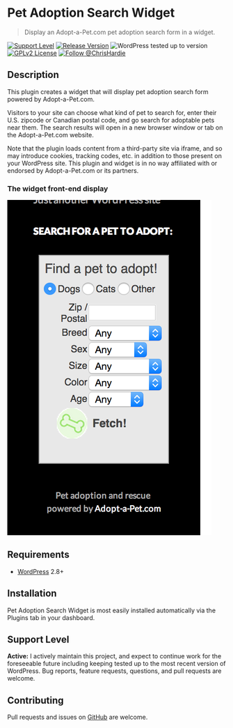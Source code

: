 # Pet Adoption Search Widget

> Display an Adopt-a-Pet.com pet adoption search form in a widget.

[![Support Level](https://img.shields.io/badge/support-active-green.svg)](#support-level) [![Release Version](https://img.shields.io/github/tag/ChrisHardie/pet-adoption-search-widget.svg?label=release)](https://github.com/ChrisHardie/pet-adoption-search-widget/releases/latest) ![WordPress tested up to version](https://img.shields.io/wordpress/plugin/tested/pet-adoption-search-widget) [![GPLv2 License](https://img.shields.io/github/license/ChrisHardie/pet-adoption-search-widget.svg)](https://github.com/ChrisHardie/pet-adoption-search-widget/blob/master/LICENSE) [![Follow @ChrisHardie](https://img.shields.io/twitter/follow/ChrisHardie?style=social)](https://twitter.com/ChrisHardie)

## Description

This plugin creates a widget that will display pet adoption search form powered by Adopt-a-Pet.com.

Visitors to your site can choose what kind of pet to search for, enter their U.S. zipcode or Canadian postal code, and go search for adoptable pets near them. The search results will open in a new browser window or tab on the Adopt-a-Pet.com website.

Note that the plugin loads content from a third-party site via iframe, and so may introduce cookies, tracking codes, etc. in addition to those present on your WordPress site. This plugin and widget is in no way affiliated with or endorsed by Adopt-a-Pet.com or its partners.

### The widget front-end display

![The widget front-end display](.wordpress-org/screenshot-1.png)

## Requirements

* [WordPress](http://wordpress.org) 2.8+

## Installation

Pet Adoption Search Widget is most easily installed automatically via the Plugins tab in your dashboard.

## Support Level

**Active:** I actively maintain this project, and expect to continue work for the foreseeable future including keeping tested up to the most recent version of WordPress.  Bug reports, feature requests, questions, and pull requests are welcome.

## Contributing

Pull requests and issues on [GitHub](https://github.com/ChrisHardie/pet-adoption-search-widget) are welcome.